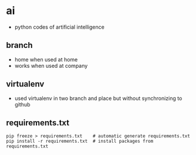 # ai
- python codes of artificial intelligence

## branch
- home when used at home
- works when used at company

## virtualenv
- used virtualenv in two branch and place but without synchronizing to github

## requirements.txt 
```
pip freeze > requirements.txt    # automatic generate requirements.txt
pip install -r requirements.txt  # install packages from requirements.txt
```

